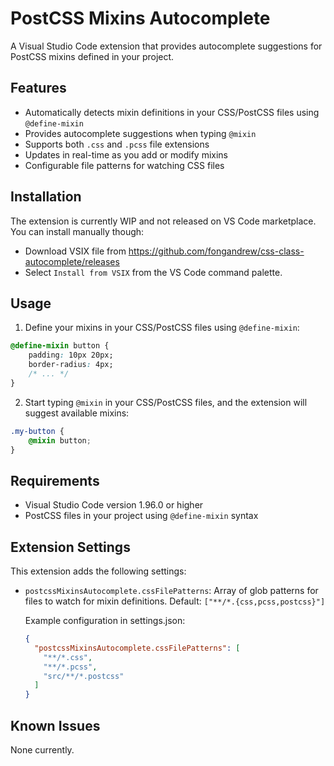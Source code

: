 # PostCSS Mixins Autocomplete

A Visual Studio Code extension that provides autocomplete suggestions for PostCSS mixins defined in your project.

## Features

- Automatically detects mixin definitions in your CSS/PostCSS files using `@define-mixin`
- Provides autocomplete suggestions when typing `@mixin`
- Supports both `.css` and `.pcss` file extensions
- Updates in real-time as you add or modify mixins
- Configurable file patterns for watching CSS files

## Installation

The extension is currently WIP and not released on VS Code marketplace. You can install manually though:

- Download VSIX file from https://github.com/fongandrew/css-class-autocomplete/releases
- Select `Install from VSIX` from the VS Code command palette. 

## Usage

1. Define your mixins in your CSS/PostCSS files using `@define-mixin`:

```css
@define-mixin button {
    padding: 10px 20px;
    border-radius: 4px;
    /* ... */
}
```

2. Start typing `@mixin` in your CSS/PostCSS files, and the extension will suggest available mixins:

```css
.my-button {
    @mixin button;
}
```

## Requirements

- Visual Studio Code version 1.96.0 or higher
- PostCSS files in your project using `@define-mixin` syntax

## Extension Settings

This extension adds the following settings:

* `postcssMixinsAutocomplete.cssFilePatterns`: Array of glob patterns for files to watch for mixin definitions.
  Default: `["**/*.{css,pcss,postcss}"]`

  Example configuration in settings.json:
  ```json
  {
    "postcssMixinsAutocomplete.cssFilePatterns": [
      "**/*.css",
      "**/*.pcss",
      "src/**/*.postcss"
    ]
  }
  ```

## Known Issues

None currently.
